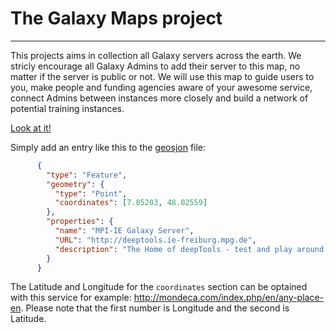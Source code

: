 # The Galaxy Maps project
---

This projects aims in collection all Galaxy servers across the earth. We stricly encourage all Galaxy Admins to add their server to this map, no matter if the server is public or not. We will use this map to guide users to you, make people and funding agencies aware of your awesome service, connect Admins between instances more closely and build a network of potential training instances.

[Look at it!](https://github.com/bgruening/galaxy-maps/blob/master/server.geojson)


Simply add an entry like this to the [geosjon](https://github.com/bgruening/galaxy-maps/blob/master/server.geojson) file:

```json
      {
        "type": "Feature",
        "geometry": {
          "type": "Point",
          "coordinates": [7.85203, 48.02559]
        },
        "properties": {
          "name": "MPI-IE Galaxy Server",
          "URL": "http://deeptools.ie-freiburg.mpg.de",
          "description": "The Home of deepTools - test and play around with the latest deepTools version."
        }
      }
```

The Latitude and Longitude  for the `coordinates` section can be optained with this service for example: http://mondeca.com/index.php/en/any-place-en. Please note that the first number is Longitude and the second is Latitude.
